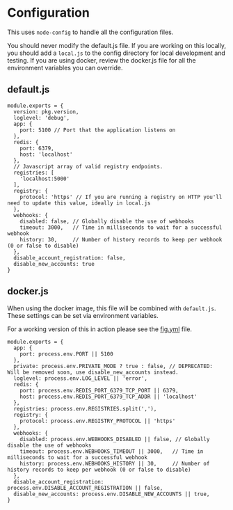 # Configuration

This uses `node-config` to handle all the configuration files. 

You should never modify the default.js file. If you are working on this locally, you should add a `local.js` to the config directory for local development and testing. If you are using docker, review the docker.js file for all the environment variables you can override.


## default.js

```
module.exports = {
  version: pkg.version,
  loglevel: 'debug',
  app: {
    port: 5100 // Port that the application listens on
  },
  redis: {
    port: 6379,
    host: 'localhost'
  },
  // Javascript array of valid registry endpoints.
  registries: [
    'localhost:5000'
  ],
  registry: {
    protocol: 'https' // If you are running a registry on HTTP you'll need to update this value, ideally in local.js
  },
  webhooks: {
    disabled: false, // Globally disable the use of webhooks
    timeout: 3000,   // Time in milliseconds to wait for a successful webhook
    history: 30,     // Number of history records to keep per webhook (0 or false to disable)
  },
  disable_account_registration: false,
  disable_new_accounts: true
}
```

## docker.js

When using the docker image, this file will be combined with `default.js`. These settings can be set via environment variables.

For a working version of this in action please see the [fig.yml](fig.yml) file.

```
module.exports = {
  app: {
    port: process.env.PORT || 5100
  },
  private: process.env.PRIVATE_MODE ? true : false, // DEPRECATED: Will be removed soon, use disable_new_accounts instead.
  loglevel: process.env.LOG_LEVEL || 'error',
  redis: {
    port: process.env.REDIS_PORT_6379_TCP_PORT || 6379,
    host: process.env.REDIS_PORT_6379_TCP_ADDR || 'localhost'
  },
  registries: process.env.REGISTRIES.split(','),
  registry: {
    protocol: process.env.REGISTRY_PROTOCOL || 'https'
  },
  webhooks: {
    disabled: process.env.WEBHOOKS_DISABLED || false, // Globally disable the use of webhooks
    timeout: process.env.WEBHOOKS_TIMEOUT || 3000,   // Time in milliseconds to wait for a successful webhook
    history: process.env.WEBHOOKS_HISTORY || 30,     // Number of history records to keep per webhook (0 or false to disable)
  },
  disable_account_registration: process.env.DISABLE_ACCOUNT_REGISTRATION || false,
  disable_new_accounts: process.env.DISABLE_NEW_ACCOUNTS || true,
}
```
